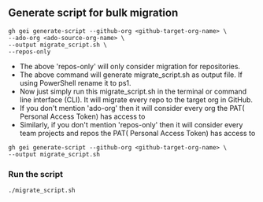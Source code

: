 
## Generate script for bulk migration
```
gh gei generate-script --github-org <github-target-org-name> \
--ado-org <ado-source-org-name> \
--output migrate_script.sh \
--repos-only
```

- The above 'repos-only' will only consider migration for repositories. 
- The above command will generate migrate_script.sh as output file. If using PowerShell rename it to ps1. 
- Now just simply run this migrate_script.sh in the terminal or command line interface (CLI). It will migrate every repo to the target org in GitHub.
- If you don't mention 'ado-org' then it will consider every org the PAT( Personal Access Token) has access to
- Similarly, if you don't mention 'repos-only' then it will consider every team projects and repos the PAT( Personal Access Token) has access to

```
gh gei generate-script --github-org <github-target-org-name> \
--output migrate_script.sh 
```

### Run the script
```
./migrate_script.sh
```
